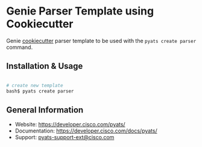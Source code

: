 # Genie Parser Template using Cookiecutter

Genie [cookiecutter](https://cookiecutter.readthedocs.io/en/latest/) parser
template to be used with the `pyats create parser` command.


## Installation & Usage

```bash

# create new template
bash$ pyats create parser
```


## General Information

- Website: https://developer.cisco.com/pyats/
- Documentation: https://developer.cisco.com/docs/pyats/
- Support: pyats-support-ext@cisco.com